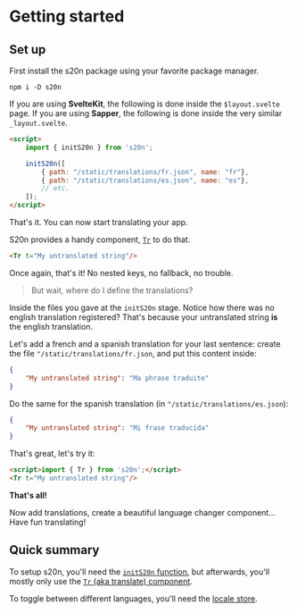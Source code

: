 <script>import { Tr } from 's20n';</script>

# Getting started

## Set up

First install the s20n package using your favorite package manager.

```shell
npm i -D s20n
```

If you are using **SvelteKit**, the following is done inside the `$layout.svelte` page.
If you are using **Sapper**, the following is done inside the very similar `_layout.svelte`.

```html
<script>
    import { initS20n } from 's20n';

    initS20n([
        { path: "/static/translations/fr.json", name: "fr"},
        { path: "/static/translations/es.json", name: "es"},
        // etc.
    ]);
</script>
```

That's it. You can now start translating your app.

S20n provides a handy component, [`Tr`](components/Tr) to do that.
<!-- Since it is used on (almost) every string, it is exported as a [custom element](https://developer.mozilla.org/en-US/docs/Web/Web_Components/Using_custom_elements), and because of that can be used without being imported as a svelte component. -->

```html
<Tr t="My untranslated string"/>
```

Once again, that's it! No nested keys, no fallback, no trouble.

> But wait, where do I define the translations?

Inside the files you gave at the `initS20n` stage. Notice how there was no english translation registered? That's because your untranslated string **is** the english translation.

Let's add a french and a spanish translation for your last sentence: create the file `"/static/translations/fr.json`, and put this content inside:

```json
{
    "My untranslated string": "Ma phrase traduite"
}
```

Do the same for the spanish translation (in `"/static/translations/es.json`):

```json
{
    "My untranslated string": "Mi frase traducida"
}
```

That's great, let's try it:

```html
<script>import { Tr } from 's20n';</script>
<Tr t="My untranslated string"/>
```

> <Tr t="My untranslated string"/>

**That's all!**

Now add translations, create a beautiful language changer component... Have fun translating!

## Quick summary

To setup s20n, you'll need the [`initS20n` function](api/initS20n), but afterwards, you'll mostly only use the [`Tr` (aka translate) component](components/Tr).

To toggle between different languages, you'll need the [locale store](stores/locale).
